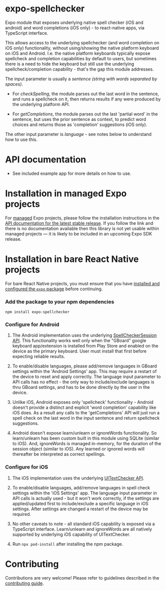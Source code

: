 # expo-spellchecker

Expo module that exposes underlying native spell checker (iOS  and android) and word completions (iOS only) - to react-native apps, via TypeScript interface.

This allows access to the underlying spellchecker (and word completion on iOS only) functionality, without using/showing the native platform keyboard on iOS and Android.  I.e. the native platform keyboards typically expose spellcheck and completion capabilities by default to users, but sometimes there is a need to hide the keyboard but still use the underlying spellcheck/completion capability - that's the gap this module addresses.

The input parameter is usually a *sentence (string with words separated by spaces)*.

- For *checkSpelling*, the module parses out the last word in the sentence, and runs a spellcheck on it, then returns results if any were produced by the underlying platform API.
  
- For *getCompletions*, the module parses out the last 'partial word' in the sentence, but uses the prior sentence as context, to predict word choices and returns those as 'completion' suggestions (iOS only).

The other input parameter is *language* - see notes below to understand how to use this.

# API documentation

- See included example app for more details on how to use.

# Installation in managed Expo projects

For [managed](https://docs.expo.dev/archive/managed-vs-bare/) Expo projects, please follow the installation instructions in the [API documentation for the latest stable release](#api-documentation). If you follow the link and there is no documentation available then this library is not yet usable within managed projects &mdash; it is likely to be included in an upcoming Expo SDK release.

# Installation in bare React Native projects

For bare React Native projects, you must ensure that you have [installed and configured the `expo` package](https://docs.expo.dev/bare/installing-expo-modules/) before continuing.

### Add the package to your npm dependencies

```
npm install expo-spellchecker
```

### Configure for Android

1. The Android implementation uses the underlying [SpellCheckerSession API](https://developer.android.com/reference/android/view/textservice/SpellCheckerSession).  This functionality works well only when the "GBoard" google keyboard app/extension is installed from Play Store and enabled on the device as the primary keyboard.  User must install that first before expecting reliable results. 

2. To enable/disable languages, please add/remove languages in GBoard settings within the 'Android Settings' app.  This may require a restart of the device to reset and apply correctly.  The language input parameter to API calls has no effect - the only way to include/exclude languages is thru GBoard settings, and has to be done directly by the user in the device.

3. Unlike iOS, Android exposes only 'spellcheck' functionality - Android doesn't provide a distinct and explicit 'word completion' capability like iOS does.  As a result any calls to the 'getCompletions' API will just run a spell check on the last word in the input sentence and return spellcheck suggestions.

4. Android doesn't expose learn/unlearn or ignoreWords functionality.  So learn/unlearn has been custom built in this module using SQLite (similar to iOS).  And, ignoreWords is managed in-memory, for the duration of the session object (similar to iOS).  Any learned or ignored words will thereafter be interpreted as correct spellings.


### Configure for iOS

1. The iOS implementation uses the underlying [UITextChecker API](https://developer.apple.com/documentation/uikit/uitextchecker).

2. To enable/disable languages, add/remove languages in spell check settings within the 'iOS Settings' app.  The language input parameter in API calls is actually used - but it won't work correctly, if the settings are applied/updated first to include/exclude a specific language in iOS settings.  After settings are changed a restart of the device may be required.

3. No other caveats to note - all standard iOS capability is exposed via a TypeScript interface.  Learn/unlearn and ignoreWords are all natively supported by underlying iOS capability of UITextChecker.

4. Run `npx pod-install` after installing the npm package.

# Contributing

Contributions are very welcome! Please refer to guidelines described in the [contributing guide]( https://github.com/expo/expo#contributing).
